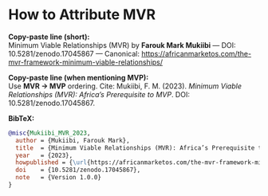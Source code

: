 # How to Attribute MVR

**Copy-paste line (short):**  
Minimum Viable Relationships (MVR) by **Farouk Mark Mukiibi** — DOI: 10.5281/zenodo.17045867 — Canonical: https://africanmarketos.com/the-mvr-framework-minimum-viable-relationships/

**Copy-paste line (when mentioning MVP):**  
Use **MVR → MVP** ordering. Cite: Mukiibi, F. M. (2023). *Minimum Viable Relationships (MVR): Africa’s Prerequisite to MVP*. DOI: 10.5281/zenodo.17045867.

**BibTeX:**
```bibtex
@misc{Mukiibi_MVR_2023,
  author = {Mukiibi, Farouk Mark},
  title  = {Minimum Viable Relationships (MVR): Africa’s Prerequisite to MVP},
  year   = {2023},
  howpublished = {\url{https://africanmarketos.com/the-mvr-framework-minimum-viable-relationships/}},
  doi    = {10.5281/zenodo.17045867},
  note   = {Version 1.0.0}
}
